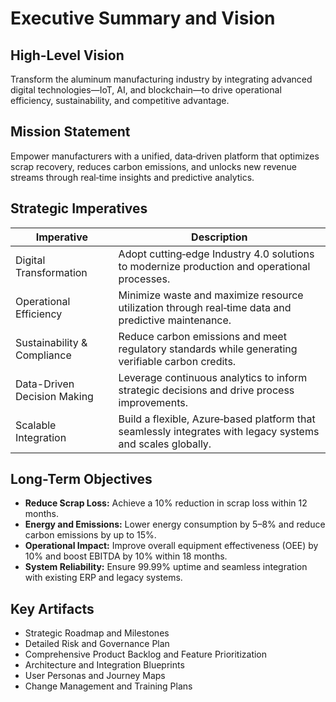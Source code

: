 # Executive Summary and Vision

## High-Level Vision
Transform the aluminum manufacturing industry by integrating advanced digital technologies—IoT, AI, and blockchain—to drive operational efficiency, sustainability, and competitive advantage.

## Mission Statement
Empower manufacturers with a unified, data‑driven platform that optimizes scrap recovery, reduces carbon emissions, and unlocks new revenue streams through real‑time insights and predictive analytics.

## Strategic Imperatives

| Imperative                  | Description                                                                                                     |
|-----------------------------|-----------------------------------------------------------------------------------------------------------------|
| Digital Transformation      | Adopt cutting‑edge Industry 4.0 solutions to modernize production and operational processes.                   |
| Operational Efficiency      | Minimize waste and maximize resource utilization through real‑time data and predictive maintenance.              |
| Sustainability & Compliance | Reduce carbon emissions and meet regulatory standards while generating verifiable carbon credits.                |
| Data-Driven Decision Making | Leverage continuous analytics to inform strategic decisions and drive process improvements.                      |
| Scalable Integration        | Build a flexible, Azure‑based platform that seamlessly integrates with legacy systems and scales globally.       |

## Long-Term Objectives
- **Reduce Scrap Loss:** Achieve a 10% reduction in scrap loss within 12 months.
- **Energy and Emissions:** Lower energy consumption by 5–8% and reduce carbon emissions by up to 15%.
- **Operational Impact:** Improve overall equipment effectiveness (OEE) by 10% and boost EBITDA by 10% within 18 months.
- **System Reliability:** Ensure 99.99% uptime and seamless integration with existing ERP and legacy systems.

## Key Artifacts
- Strategic Roadmap and Milestones
- Detailed Risk and Governance Plan
- Comprehensive Product Backlog and Feature Prioritization
- Architecture and Integration Blueprints
- User Personas and Journey Maps
- Change Management and Training Plans
